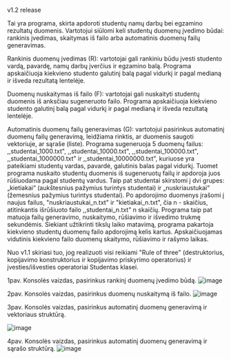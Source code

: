 v1.2 release

Tai yra programa, skirta apdoroti studentų namų darbų bei egzamino rezultatų duomenis. Vartotojui siūlomi keli studentų duomenų įvedimo būdai: rankinis įvedimas, skaitymas iš failo arba automatinis duomenų failų generavimas.

Rankinis duomenų įvedimas (R): vartotojai gali rankiniu būdu įvesti studento vardą, pavardę, namų darbų įverčius ir egzamino balą. Programa apskaičiuoja kiekvieno studento galutinį balą pagal vidurkį ir pagal medianą ir išveda rezultatą lentelėje.

Duomenų nuskaitymas iš failo (F): vartotojai gali nuskaityti studentų duomenis iš anksčiau sugeneruoto failo. Programa apskaičiuoja kiekvieno studento galutinį balą pagal vidurkį ir pagal medianą ir išveda rezultatą lentelėje.

Automatinis duomenų failų generavimas (G): vartotojui pasirinkus automatinį duomenų failų generavimą, leidžiama rinktis, ar duomenis saugoti vektoriuje, ar sąraše (liste). Programa sugeneruoja 5 duomenų failus: ,,studentai_1000.txt", ,,studentai_10000.txt", ,,studentai_100000.txt", ,,studentai_1000000.txt" ir ,,studentai_10000000.txt", kuriuose yra pateikiami studentų vardas, pavardė, galutinis balas pagal vidurkį. Tuomet programa nuskaito studentų duomenis iš sugeneruotų failų ir apdoroja juos rūšiuodama pagal studentų vardus. Taip pat studentai skirstomi į dvi grupes: „kietiakai“ (aukštesnius pažymius turintys studentai) ir „nuskriaustukai“ (žemesnius pažymius turintys studentai). Po apdorojimo duomenys įrašomi į naujus failus, "nuskriaustukai_n.txt" ir "kietiakai_n.txt", čia n - skaičius, atitinkantis išrūšiuoto failo ,,studentai_n.txt" n skaičių. Programa taip pat matuoja failų generavimo, nuskaitymo, rūšiavimo ir išvedimo trukmę sekundėmis. Siekiant užtikrinti tikslų laiko matavimą, programa pakartoja kiekvieno studentų duomenų failo apdorojimą kelis kartus. Apskaičiuojamas vidutinis kiekvieno failo duomenų skaitymo, rūšiavimo ir rašymo laikas.

Nuo v1.1 skiriasi tuo, jog realizuoti visi reikiami "Rule of three" (destruktorius, kopijavimo konstruktorius ir kopijavimo priskyrimo operatorius) ir įvesties/išvesties operatoriai Studentas klasei.

1pav. Konsolės vaizdas, pasirinkus rankinį duomenų įvedimo būdą.
![image](https://github.com/emabrau/Nauja/assets/144418033/7b9f7a92-0e56-420a-92de-24af7f882892)

2pav. Konsolės vaizdas, pasirinkus duomenų nuskaitymą iš failo.
![image](https://github.com/emabrau/Nauja/assets/144418033/6722c031-d6de-4287-86ef-40bebe274edb)

3pav. Konsolės vaizdas, pasirinkus automatinį duomenų generavimą ir vektoriaus struktūrą. 

![image](https://github.com/emabrau/Nauja/assets/144418033/d59c57d6-0903-4071-8346-9e944bfd2f96)

4pav. Konsolės vaizdas, pasirinkus automatinį duomenų generavimą ir sąrašo struktūrą.
![image](https://github.com/emabrau/Nauja/assets/144418033/0ae2eca5-bfed-49ba-a47e-c0b544690029)








